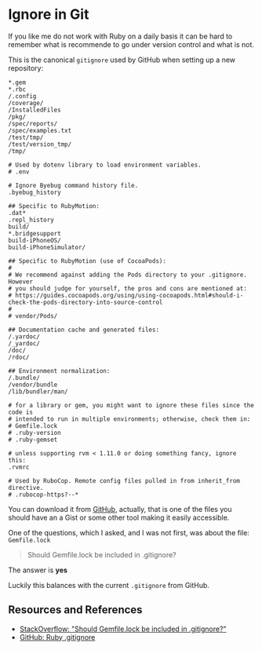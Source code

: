 # Ignore in Git

If you like me do not work with Ruby on a daily basis it can be hard to remember what is recommende to go under version control and what is not.

This is the canonical `gitignore` used by GitHub when setting up a new repository:

```text
*.gem
*.rbc
/.config
/coverage/
/InstalledFiles
/pkg/
/spec/reports/
/spec/examples.txt
/test/tmp/
/test/version_tmp/
/tmp/

# Used by dotenv library to load environment variables.
# .env

# Ignore Byebug command history file.
.byebug_history

## Specific to RubyMotion:
.dat*
.repl_history
build/
*.bridgesupport
build-iPhoneOS/
build-iPhoneSimulator/

## Specific to RubyMotion (use of CocoaPods):
#
# We recommend against adding the Pods directory to your .gitignore. However
# you should judge for yourself, the pros and cons are mentioned at:
# https://guides.cocoapods.org/using/using-cocoapods.html#should-i-check-the-pods-directory-into-source-control
#
# vendor/Pods/

## Documentation cache and generated files:
/.yardoc/
/_yardoc/
/doc/
/rdoc/

## Environment normalization:
/.bundle/
/vendor/bundle
/lib/bundler/man/

# for a library or gem, you might want to ignore these files since the code is
# intended to run in multiple environments; otherwise, check them in:
# Gemfile.lock
# .ruby-version
# .ruby-gemset

# unless supporting rvm < 1.11.0 or doing something fancy, ignore this:
.rvmrc

# Used by RuboCop. Remote config files pulled in from inherit_from directive.
# .rubocop-https?--*
```

You can download it from [GitHub][gitignore], actually, that is one of the files you should have an a Gist or some other tool making it easily accessible.

One of the questions, which I asked, and I was not first, was about the file: `Gemfile.lock`

> Should Gemfile.lock be included in .gitignore?

The answer is **yes**

Luckily this balances with the current `.gitignore` from GitHub.

## Resources and References

- [StackOverflow: "Should Gemfile.lock be included in .gitignore?"](https://stackoverflow.com/questions/4151495/should-gemfile-lock-be-included-in-gitignore)
- [GitHub: Ruby .gitignore][gitignore]

[gitignore]: https://github.com/github/gitignore/blob/main/Ruby.gitignore